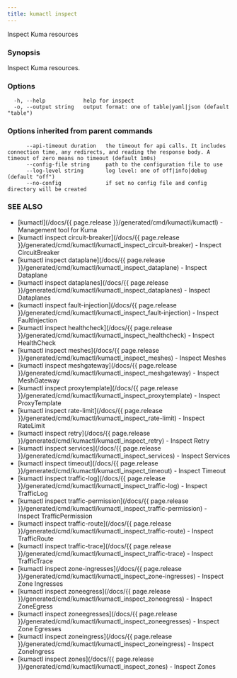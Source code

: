 ```yaml
---
title: kumactl inspect
---
```


Inspect Kuma resources

### Synopsis

Inspect Kuma resources.

### Options

```
  -h, --help            help for inspect
  -o, --output string   output format: one of table|yaml|json (default "table")
```

### Options inherited from parent commands

```
      --api-timeout duration   the timeout for api calls. It includes connection time, any redirects, and reading the response body. A timeout of zero means no timeout (default 1m0s)
      --config-file string     path to the configuration file to use
      --log-level string       log level: one of off|info|debug (default "off")
      --no-config              if set no config file and config directory will be created
```

### SEE ALSO

* [kumactl](/docs/{{ page.release }}/generated/cmd/kumactl/kumactl)	 - Management tool for Kuma
* [kumactl inspect circuit-breaker](/docs/{{ page.release }}/generated/cmd/kumactl/kumactl_inspect_circuit-breaker)	 - Inspect CircuitBreaker
* [kumactl inspect dataplane](/docs/{{ page.release }}/generated/cmd/kumactl/kumactl_inspect_dataplane)	 - Inspect Dataplane
* [kumactl inspect dataplanes](/docs/{{ page.release }}/generated/cmd/kumactl/kumactl_inspect_dataplanes)	 - Inspect Dataplanes
* [kumactl inspect fault-injection](/docs/{{ page.release }}/generated/cmd/kumactl/kumactl_inspect_fault-injection)	 - Inspect FaultInjection
* [kumactl inspect healthcheck](/docs/{{ page.release }}/generated/cmd/kumactl/kumactl_inspect_healthcheck)	 - Inspect HealthCheck
* [kumactl inspect meshes](/docs/{{ page.release }}/generated/cmd/kumactl/kumactl_inspect_meshes)	 - Inspect Meshes
* [kumactl inspect meshgateway](/docs/{{ page.release }}/generated/cmd/kumactl/kumactl_inspect_meshgateway)	 - Inspect MeshGateway
* [kumactl inspect proxytemplate](/docs/{{ page.release }}/generated/cmd/kumactl/kumactl_inspect_proxytemplate)	 - Inspect ProxyTemplate
* [kumactl inspect rate-limit](/docs/{{ page.release }}/generated/cmd/kumactl/kumactl_inspect_rate-limit)	 - Inspect RateLimit
* [kumactl inspect retry](/docs/{{ page.release }}/generated/cmd/kumactl/kumactl_inspect_retry)	 - Inspect Retry
* [kumactl inspect services](/docs/{{ page.release }}/generated/cmd/kumactl/kumactl_inspect_services)	 - Inspect Services
* [kumactl inspect timeout](/docs/{{ page.release }}/generated/cmd/kumactl/kumactl_inspect_timeout)	 - Inspect Timeout
* [kumactl inspect traffic-log](/docs/{{ page.release }}/generated/cmd/kumactl/kumactl_inspect_traffic-log)	 - Inspect TrafficLog
* [kumactl inspect traffic-permission](/docs/{{ page.release }}/generated/cmd/kumactl/kumactl_inspect_traffic-permission)	 - Inspect TrafficPermission
* [kumactl inspect traffic-route](/docs/{{ page.release }}/generated/cmd/kumactl/kumactl_inspect_traffic-route)	 - Inspect TrafficRoute
* [kumactl inspect traffic-trace](/docs/{{ page.release }}/generated/cmd/kumactl/kumactl_inspect_traffic-trace)	 - Inspect TrafficTrace
* [kumactl inspect zone-ingresses](/docs/{{ page.release }}/generated/cmd/kumactl/kumactl_inspect_zone-ingresses)	 - Inspect Zone Ingresses
* [kumactl inspect zoneegress](/docs/{{ page.release }}/generated/cmd/kumactl/kumactl_inspect_zoneegress)	 - Inspect ZoneEgress
* [kumactl inspect zoneegresses](/docs/{{ page.release }}/generated/cmd/kumactl/kumactl_inspect_zoneegresses)	 - Inspect Zone Egresses
* [kumactl inspect zoneingress](/docs/{{ page.release }}/generated/cmd/kumactl/kumactl_inspect_zoneingress)	 - Inspect ZoneIngress
* [kumactl inspect zones](/docs/{{ page.release }}/generated/cmd/kumactl/kumactl_inspect_zones)	 - Inspect Zones

